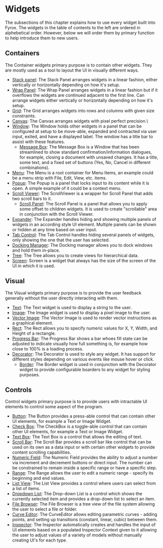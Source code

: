 # Widgets

The subsections of this chapter explains how to use every widget built into Fyrox. The widgets in the table of contents 
to the left are ordered in alphebetical order. However, below we will order them by primary function to help introduce 
them to new users.

## Containers

The Container widgets primary purpose is to contain other widgets. They are mostly used as a tool to layout the UI in 
visually different ways.

* [Stack panel](./stack_panel.md): The Stack Panel arranges widgets in a linear fashion, either vertically or horizontally depending 
on how it's setup.
* [Wrap Panel](./wrap_panel.md): The Wrap Panel arranges widgets in a linear fashion but if it overflows the widgets are continued 
adjacent to the first line. Can arrange widgets either vertically or horizontally depending on how it's setup.
* [Grid](./grid.md): The Grid arranges widgets into rows and columns with given size constraints.
* [Canvas](./canvas.md): The Canvas arranges widgets with pixel perfect precision.\
* [Window](./window.md): The Window holds other widgets in a panel that can be configured at setup to be move-able, expanded and 
contracted via user input, exited, and have a displayed label. The window has a title bar to assist with these features.
    * [Message Box](./message_box.md): The Message Box is a Window that has been streamlined to show standard confirmation/information 
    dialogues, for example, closing a document with unsaved changes. It has a title, some text, and a fixed set of buttons 
    (Yes, No, Cancel in different combinations).
* [Menu](./menu.md): The Menu is a root container for Menu Items, an example could be a menu strip with File, Edit, View, 
etc. items.
* [Popup](./popup.md): The Popup is a panel that locks input to its content while it is open. A simple example of it could 
be a context menu.
* [Scroll Viewer](./scroll_viewer.md): The ScrollViewer is a wrapper for Scroll Panel that adds two scroll bars to it.
    * [Scroll Panel](./scroll_panel.md): The Scroll Panel is a panel that allows you to apply some offset to children widgets. It is 
      used to create "scrollable" area in conjunction with the Scroll Viewer.
* [Expander](./expander.md): The Expander handles hiding and showing multiple panels of widgets in an according style UI element. 
Multiple panels can be shown or hidden at any time based on user input.
* [Tab Control](./tab_control.md): The Tab Control handles hiding several panels of widgets, only showing the one that the user has 
selected.
* [Docking Manager](./dock.md): The Docking manager allows you to dock windows and hold them in-place.
* [Tree](./tree.md): The Tree allows you to create views for hierarchical data.
* [Screen](./screen.md): Screen is a widget that always has the size of the screen of the UI in which it is used.

## Visual

The Visual widgets primary purpose is to provide the user feedback generally without the user directly interacting with them.

* [Text](./text.md): The Text widget is used to display a string to the user.
* [Image](./image.md): The Image widget is used to display a pixel image to the user.
* [Vector Image](./vector_image.md): The Vector Image is used to render vector instructions as a graphical element.
* [Rect](./rect.md): The Rect allows you to specify numeric values for X, Y, Width, and Height of a rectangle.
* [Progress Bar](./progress_bar.md): The Progress Bar shows a bar whoes fill state can be adjusted to indicate visually how full 
something is, for example how close to 100% is a loading process.
* [Decorator](./decorator.md): The Decorator is used to style any widget. It has support for different styles depending on various 
events like mouse hover or click.
    * [Border](./border.md): The Border widget is used in conjunction with the Decorator widget to provide configurable boarders 
      to any widget for styling purposes.

## Controls

Control widgets primary purpose is to provide users with intractable UI elements to control some aspect of the program.

* [Button](./button.md): The Button provides a press-able control that can contain other UI elements, for example a Text or Image Widget.
* [Check Box](./checkbox/check_box.md): The CheckBox is a toggle-able control that can contain other UI elements, for example a Text or Image Widget.
* [Text Box](./text_box.md): The Text Box is a control that allows the editing of text.
* [Scroll Bar](./scroll_bar.md): The Scroll Bar provides a scroll bar like control that can be used on its own as a data input or 
with certain other widgets to provide content scrolling capabilities.
* [Numeric Field](./numeric.md): The Numeric Field provides the ability to adjust a number via increment and decrement buttons or 
direct input. The number can be constrained to remain inside a specific range or have a specific step.
* [Range](./range.md): The Range allows the user to edit a numeric range - specify its beginning and end values.
* [List View](./list_view.md): The List View provides a control where users can select from a list of items.
* [Dropdown List](./dropdown_list.md): The Drop-down List is a control which shows the currently selected item and provides a drop-down 
list to select an item.
* [File Browser](./file_browser.md): The File Browser is a tree view of the file system allowing the user to select a file or folder.
* [Curve Editor](./curve_editor.md): The CurveEditor allows editing parametric curves - adding points, and setting up transitions 
(constant, linear, cubic) between them.
* [Inspector](./inspector.md): The Inspector automatically creates and handles the input of UI elements based on a populated 
Inspector Context given to it allowing the user to adjust values of a variety of models without manually creating UI's 
for each type.
